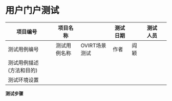 # 用户门户测试

|项目编号||项目名称||测试日期||测试人员||
|---|---|---|---|---|---|---|---|
|测试用例编号||测试用例名称|OVIRT场景测试|作者|阎颖|||
|测试用例描述(方法和目的)||||||||
|测试环境设置|||||||||

**测试步骤**


